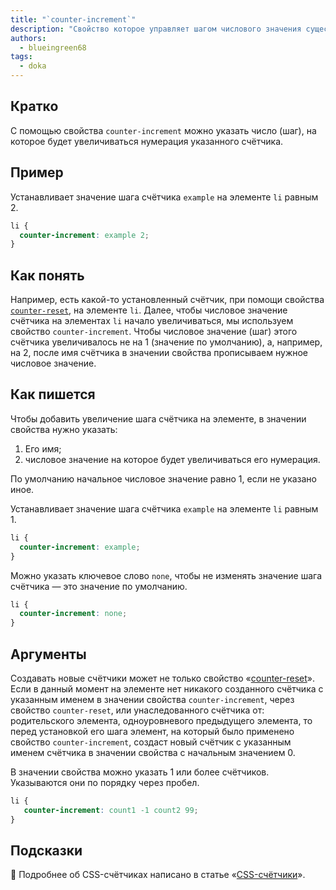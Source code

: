 ```yaml
---
title: "`counter-increment`"
description: "Свойство которое управляет шагом числового значения существующих счётчиков"
authors:
  - blueingreen68
tags:
  - doka
---
```


## Кратко

С помощью свойства `counter-increment` можно указать число (шаг), на которое будет увеличиваться нумерация указанного счётчика.

## Пример

Устанавливает значение шага счётчика `example` на элементе `li` равным 2. 

```CSS
li {
  counter-increment: example 2;
}
```

## Как понять

Например, есть какой-то установленный счётчик, при помощи свойства [`counter-reset`](/css/counter-reset), на элементе `li`. Далее, чтобы числовое значение счётчика на элементах `li` начало увеличиваться, мы используем свойство `counter-increment`. Чтобы числовое значение (шаг) этого счётчика увеличивалось не на 1 (значение по умолчанию), а, например, на 2, после имя счётчика в значении свойства прописываем нужное числовое значение.

## Как пишется

Чтобы добавить увеличение шага счётчика на элементе, в значении свойства нужно указать:

1. Его имя;
1. числовое значение на которое будет увеличиваться его нумерация.
  
По умолчанию начальное числовое значение равно 1, если не указано иное.

Устанавливает значение шага счётчика `example` на элементе `li` равным 1.

```CSS
li {
  counter-increment: example;
}
```

Можно указать ключевое слово `none`, чтобы не изменять значение шага счётчика — это значение по умолчанию.

```CSS
li {
  counter-increment: none;
}
```

## Аргументы 

Создавать новые счётчики может не только свойство «[counter-reset](/css/counter-reset/)». Если в данный момент на элементе нет никакого созданного счётчика с указанным именем в значении свойства `counter-increment`, через свойство `counter-reset`, или унаследованного счётчика от: родительского элемента, одноуровневого предыдущего элемента, то перед установкой его шага элемент, на который было применено свойство `counter-increment`, создаст новый счётчик с указанным именем счётчика в значении свойства с начальным значением 0.

В значении свойства можно указать 1 или более счётчиков. Указываются они по порядку через пробел.

```CSS
li {
   counter-increment: count1 -1 count2 99;
}
```

## Подсказки

<article>

🎰 Подробнее об CSS-счётчиках написано в статье «[CSS-счётчики](/css/counters)».

</article>
